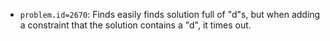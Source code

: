 - `problem.id=2670`: Finds easily finds solution full of "d"s, but when adding a constraint that the solution contains a "d", it times out.
